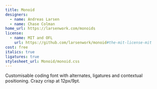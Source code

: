 ```yaml
---
title: Monoid
designers:
  - name: Andreas Larsen
  - name: Chase Colman
home_url: https://larsenwork.com/monoids
license:
  - name: MIT and OFL
    url: https://github.com/larsenwork/monoid#the-mit-license-mit
cost: free
italics: true
ligatures: true
stylesheet_url: Monoid/monoid.css
---
```


Customisable coding font with alternates, ligatures and contextual positioning. Crazy crisp at 12px/9pt.
